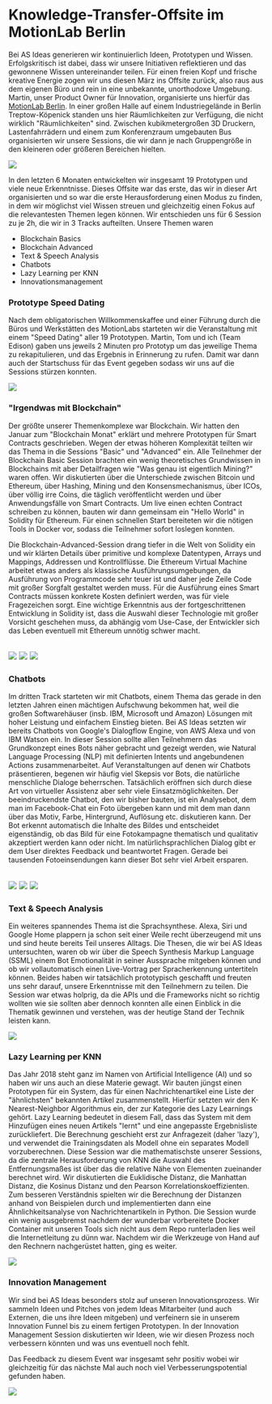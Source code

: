 # Knowledge-Transfer-Offsite im MotionLab Berlin

Bei AS Ideas generieren wir kontinuierlich Ideen, Prototypen und Wissen. Erfolgskritisch ist dabei, dass wir unsere Initiativen reflektieren und das gewonnene Wissen untereinander teilen. Für einen freien Kopf und frische kreative Energie zogen wir uns diesen März ins Offsite zurück, also raus aus dem eigenen Büro und rein in eine unbekannte, unorthodoxe Umgebung. Martin, unser Product Owner für Innovation, organisierte uns hierfür das [MotionLab Berlin](https://motionlab.berlin/). In einer großen Halle auf einem Industriegelände in Berlin Treptow-Köpenick standen uns hier Räumlichkeiten zur Verfügung, die nicht wirklich "Räumlichkeiten" sind. Zwischen kubikmetergroßen 3D Druckern, Lastenfahrrädern und einem zum Konferenzraum umgebauten Bus organisierten wir unsere Sessions, die wir dann je nach Gruppengröße in den kleineren oder größeren Bereichen hielten.

![](kto01.jpg)

In den letzten 6 Monaten entwickelten wir insgesamt 19 Prototypen und viele neue Erkenntnisse. Dieses Offsite war das erste, das wir in dieser Art organisierten und so war die erste Herausforderung einen Modus zu finden, in dem wir möglichst viel Wissen streuen und gleichzeitig einen Fokus auf die relevantesten Themen legen können. Wir entschieden uns für 6 Session zu je 2h, die wir in 3 Tracks aufteilten. Unsere Themen waren
* Blockchain Basics
* Blockchain Advanced
* Text & Speech Analysis
* Chatbots
* Lazy Learning per KNN
* Innovationsmanagement

### Prototype Speed Dating

Nach dem obligatorischen Willkommenskaffee und einer Führung durch die Büros und Werkstätten des MotionLabs starteten wir die Veranstaltung mit einem "Speed Dating" aller 19 Prototypen. Martin, Tom und ich (Team Edison) gaben uns jeweils 2 Minuten pro Prototyp um das jeweilige Thema zu rekapitulieren, und das Ergebnis in Erinnerung zu rufen. Damit war dann auch der Startschuss für das Event gegeben sodass wir uns auf die Sessions stürzen konnten. 

![](kto02.jpg)

### "Irgendwas mit Blockchain"

Der größte unserer Themenkomplexe war Blockchain. Wir hatten den Januar zum "Blockchain Monat" erklärt und mehrere Prototypen für Smart Contracts geschrieben. Wegen der etwas höheren Komplexität teilten wir das Thema in die Sessions "Basic" und "Advanced" ein. Alle Teilnehmer der Blockchain Basic Session brachten ein wenig theoretisches Grundwissen in Blockchains mit aber Detailfragen wie "Was genau ist eigentlich Mining?" waren offen. Wir diskutierten über die Unterschiede zwischen Bitcoin und Ethereum, über Hashing, Mining und den Konsensmechanismus, über ICOs, über völlig irre Coins, die täglich veröffentlicht werden und über Anwendungsfälle von Smart Contracts. Um live einen echten Contract schreiben zu können, bauten wir dann gemeinsam ein "Hello World" in Solidity für Ethereum. Für einen schnellen Start bereiteten wir die nötigen Tools in Docker vor, sodass die Teilnehmer sofort loslegen konnten.

Die Blockchain-Advanced-Session drang tiefer in die Welt von Solidity ein und wir klärten Details über primitive und komplexe Datentypen, Arrays und Mappings, Addressen und Kontrollflüsse. Die Ethereum Virtual Machine arbeitet etwas anders als klassische Ausführungsumgebungen, da Ausführung von Programmcode sehr teuer ist und daher jede Zeile Code mit großer Sorgfalt gestaltet werden muss. Für die Ausführung eines Smart Contracts müssen konkrete Kosten definiert werden, was für viele Fragezeichen sorgt. Eine wichtige Erkenntnis aus der fortgeschrittenen Entwicklung in Solidity ist, dass die Auswahl dieser Technologie mit großer Vorsicht geschehen muss, da abhängig vom Use-Case, der Entwickler sich das Leben eventuell mit Ethereum unnötig schwer macht.

## ![](kto03_klein.png) ![](kto12_klein.png) ![](kto06_klein.png)

### Chatbots

Im dritten Track starteten wir mit Chatbots, einem Thema das gerade in den letzten Jahren einen mächtigen Aufschwung bekommen hat, weil die großen Softwarehäuser (insb. IBM, Microsoft und Amazon) Lösungen mit hoher Leistung und einfachem Einstieg bieten. Bei AS Ideas setzten wir bereits Chatbots von Google's Dialogflow Engine, von AWS Alexa und von IBM Watson ein. In dieser Session sollte allen Teilnehmern das Grundkonzept eines Bots näher gebracht und gezeigt werden, wie Natural Language Processing (NLP) mit definierten Intents und angebundenen Actions zusammenarbeitet. Auf Veranstaltungen auf denen wir Chatbots präsentieren, begenen wir häufig viel Skepsis vor Bots, die natürliche menschliche Dialoge beherrschen. Tatsächlich eröffnen sich durch diese Art von virtueller Assistenz aber sehr viele Einsatzmöglichkeiten. Der beeindruckendste Chatbot, den wir bisher bauten, ist ein Analysebot, dem man im Facebook-Chat ein Foto übergeben kann und mit dem man dann über das Motiv, Farbe, Hintergrund, Auflösung etc. diskutieren kann. Der Bot erkennt automatisch die Inhalte des Bildes und entscheidet eigenständig, ob das Bild für eine Fotokampagne thematisch und qualitativ akzeptiert werden kann oder nicht. Im natürlichsprachlichen Dialog gibt er dem User direktes Feedback und beantwortet Fragen. Gerade bei tausenden Fotoeinsendungen kann dieser Bot sehr viel Arbeit ersparen. 

## ![](kto04.jpg) ![](kto05.jpg) ![](kto07.jpg)

### Text & Speech Analysis

Ein weiteres spannendes Thema ist die Sprachsynthese. Alexa, Siri und Google Home plappern ja schon seit einer Weile recht überzeugend mit uns und sind heute bereits Teil unseres Alltags. Die Thesen, die wir bei AS Ideas untersuchten, waren ob wir über die Speech Synthesis Markup Language (SSML) einem Bot Emotionalität in seiner Aussprache mitgeben können und ob wir vollautomatisch einen Live-Vortrag per Spracherkennung untertiteln können. Beides haben wir tatsächlich prototypisch geschafft und freuten uns sehr darauf, unsere Erkenntnisse mit den Teilnehmern zu teilen. Die Session war etwas holprig, da die APIs und die Frameworks nicht so richtig wollten wie sie sollten aber dennoch konnten alle einen Einblick in die Thematik gewinnen und verstehen, was der heutige Stand der Technik leisten kann.  

![](kto08.jpg)

### Lazy Learning per KNN

Das Jahr 2018 steht ganz im Namen von Artificial Intelligence (AI) und so haben wir uns auch an diese Materie gewagt. Wir bauten jüngst einen Prototypen für ein System, das für einen Nachrichtenartikel eine Liste der "ähnlichsten" bekannten Artikel zusammenstellt. Hierfür setzten wir den K-Nearest-Neighbor Algorithmus ein, der zur Kategorie des Lazy Learnings gehört. Lazy Learning bedeutet in diesem Fall, dass das System mit dem Hinzufügen eines neuen Artikels "lernt" und eine angepasste Ergebnisliste zurückliefert. Die Berechnung geschieht erst zur Anfragezeit (daher 'lazy'), und verwendet die Trainingsdaten als Modell ohne ein separates Modell vorzuberechnen. Diese Session war die mathematischste unserer Sessions, da die zentrale Herausforderung von KNN die Auswahl des Entfernungsmaßes ist über das die relative Nähe von Elementen zueinander berechnet wird. Wir diskutierten die Euklidische Distanz, die Manhattan Distanz, die Kosinus Distanz und den Pearson Korrelationskoeffizienten. Zum besseren Verständnis spielten wir die Berechnung der Distanzen anhand von Beispielen durch und implementierten dann eine Ähnlichkeitsanalyse von Nachrichtenartikeln in Python. Die Session wurde ein wenig ausgebremst nachdem der wunderbar vorbereitete Docker Container mit unseren Tools sich nicht aus dem Repo runterladen lies weil die Internetleitung zu dünn war. Nachdem wir die Werkzeuge von Hand auf den Rechnern nachgerüstet hatten, ging es weiter.

![](kto00.png)

### Innovation Management

Wir sind bei AS Ideas besonders stolz auf unseren Innovationsprozess. Wir sammeln Ideen und Pitches von jedem Ideas Mitarbeiter (und auch Externen, die uns ihre Ideen mitgeben) und verfeinern sie in unserem Innovation Funnel bis zu einem fertigen Prototypen. In der Innovation Management Session diskutierten wir Ideen, wie wir diesen Prozess noch verbessern könnten und was uns eventuell noch fehlt. 

Das Feedback zu diesem Event war insgesamt sehr positiv wobei wir gleichzeitig für das nächste Mal auch noch viel Verbesserungspotential gefunden haben. 

![](kto09.jpg)
